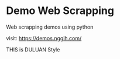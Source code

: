 # Demo Web Scrapping
Web scrapping demos using python

visit: https://demos.nggih.com/



THIS is DULUAN Style